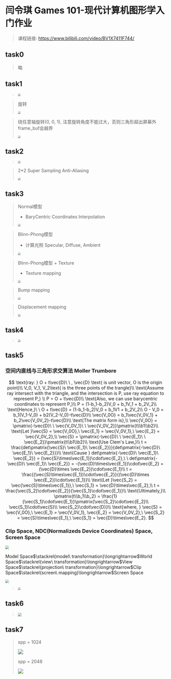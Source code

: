 # 闫令琪 Games 101-现代计算机图形学入门作业

> 课程链接: https://www.bilibili.com/video/BV1X7411F744/

## task0

> 略

## task1

> <img src="https://raw.githubusercontent.com/lxcug/imgs/main/imgs20230111203341.png" style="zoom:50%;" />



> 旋转
>
> <img src="https://raw.githubusercontent.com/lxcug/imgs/main/imgs20230111203413.png" style="zoom:50%;" />



> 绕任意轴旋转(0, 0, 1), 注意旋转角度不能过大，否则三角形超出屏幕外frame_buf会越界
>
> <img src="https://raw.githubusercontent.com/lxcug/imgs/main/imgs20230111204927.png" style="zoom:50%;" />

## task2

> <img src="https://raw.githubusercontent.com/lxcug/imgs/main/imgs20230111205844.png" style="zoom:50%;" />



> 2*2 Super Sampling Anti-Aliasing
>
> <img src="https://raw.githubusercontent.com/lxcug/imgs/main/imgs20230111205926.png" style="zoom:50%;" />

## task3

> Normal模型
>
> * BaryCentric Coordinates Interpolation
>
> <img src="https://raw.githubusercontent.com/lxcug/imgs/main/imgs20230112233546.png" style="zoom:50%;" />



> Blinn-Phong模型
>
> * 计算光照 Specular, Diffuse, Ambient
>
> <img src="https://raw.githubusercontent.com/lxcug/imgs/main/imgs20230113001843.png" style="zoom:50%;" />



> Blinn-Phong模型 + Texture
>
> * Texture mapping
>
> <img src="https://raw.githubusercontent.com/lxcug/imgs/main/imgs20230113001747.png" style="zoom:50%;" />



> Bump mapping
>
> <img src="https://raw.githubusercontent.com/lxcug/imgs/main/imgs20230113010015.png" style="zoom:50%;" />



> Displacement mapping
>
> <img src="https://raw.githubusercontent.com/lxcug/imgs/main/imgs20230113005708.png" style="zoom:50%;" />

## task4

> <img src="https://raw.githubusercontent.com/lxcug/imgs/main/imgs20230128143723.png" style="zoom:50%;" />

## task5

### 空间内直线与三角形求交算法 Moller Trumbore

$$
\text{ray: } O + t\vec{D}\ \ , \vec{D} \text{ is unit vector, O is the origin point}\\
V_0, V_1, V_2\text{ is the three points of the trangle}\\
\text{Assume ray intersect with the triangle, and the intersection is P, use ray equation to represent P,}
\\
P = O + t\vec{D}\\
\text{Also, we can use barycentric coordinates to represent P,}\\
P = (1-b_1-b_2)V_0 + b_1V_1 + b_2V_2\\
\text{Hence,}\ \ O + t\vec{D} = (1-b_1-b_2)V_0 + b_1V1 + b_2V_2\\
O - V_0 = b_1(V_1-V_0) + b2(V_2-V_0)-t\vec{D}\\
\vec{V_0O} = b_1\vec{V_0V_1} + b_2\vec{V_0V_2}-t\vec{D}\\
\text{The matrix form is},\\
\vec{V_0O} = \pmatrix{-\vec{D}\ \ \vec{V_0V_1}\ \ \vec{V_0V_2}}\pmatrix{t\\b1\\b2}\\
\text{Let }\vec{S} = \vec{V_0O},\ \vec{E_1} = \vec{V_0V_1},\ \vec{E_2} = \vec{V_0V_2},\\
\vec{S} = \pmatrix{-\vec{D}\ \ \vec{E_1}\ \ \vec{E_2}}\pmatrix{t\\b1\\b2}\\
\text{Use Clem's Law,}\\
t = \frac{det\pmatrix{\vec{S}\ \vec{E_1}\ \vec{E_2}}}{det\pmatrix{-\vec{D}\ \vec{E_1}\ \vec{E_2}}}\\
\text{Cause } det\pmatrix{-\vec{D}\ \vec{E_1}\ \vec{E_2}} = (\vec{S}\times\vec{E_1})\cdot\vec{E_2},\ \ det\pmatrix{-\vec{D}\ \vec{E_1}\ \vec{E_2}} = -(\vec{D}\times\vec{E_1})\cdot\vec{E_2} = (\vec{D}\times \vec{E_2})\cdot\vec{E_1}\\
t = \frac{(\vec{S}\times\vec{E_1})\cdot\vec{E_2}}{(\vec{D}\times \vec{E_2})\cdot\vec{E_1}}\\
\text{Let }\vec{S_2} = \vec{\vec{S}\times\vec{E_1}},\ \vec{S_1} = \vec{D}\times\vec{E_2},\\
t = \frac{\vec{S_2}\cdot\vec{E_2}}{\vec{S_1}\cdot\vec{E_1}}\\
\text{Ultimately,}\\
\pmatrix{t\\b_1\\b_2} = \frac{1}{\vec{S_1}\cdot\vec{E_1}}\pmatrix{\vec{S_2}\cdot\vec{E_2}\\
\vec{S_1}\cdot\vec{S}\\
\vec{S_2}\cdot\vec{D}}\\
\text{where, } \vec{S} = \vec{V_0O},\ \vec{E_1} = \vec{V_0V_1}, \vec{E_2} = \vec{V_0V_2},\ \vec{S_2} = \vec{S}\times\vec{E_1},\ \vec{S_1} = \vec{D}\times\vec{E_2}.
$$

### Clip Space, NDC(Normalizeds Device Coordinates) Space, Screen Space

<img src="https://raw.githubusercontent.com/lxcug/imgs/main/imgs20230131152954.png" style="zoom: 67%;" />

Model Space$\stackrel{model\ transformation}\longrightarrow$World Space$\stackrel{view\ transformation}\longrightarrow$View Space$\stackrel{projection\ transformation}\longrightarrow$Clip Space$\stackrel{screen\ mapping}\longrightarrow$Screen Space

<img src="https://raw.githubusercontent.com/lxcug/imgs/main/imgs20230131153553.png" style="zoom: 67%;" />



> <img src="https://raw.githubusercontent.com/lxcug/imgs/main/imgs20230131151643.png" style="zoom:50%;" />

## task6

> <img src="https://raw.githubusercontent.com/lxcug/imgs/main/imgs20230202001019.png" style="zoom:67%;" />

## task7

> spp = 1024
>
> ![](https://raw.githubusercontent.com/lxcug/imgs/main/imgs20230203233945.png)
>
> spp = 2048
>
> ![](https://raw.githubusercontent.com/lxcug/imgs/main/imgs20230205101732.png)



